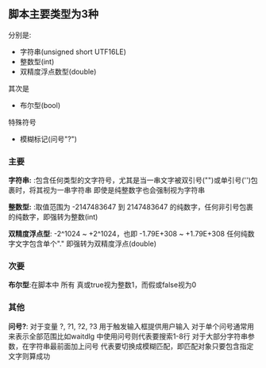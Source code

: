 ## 脚本主要类型为3种
分别是:
- 字符串(unsigned short UTF16LE)
- 整数型(int)
- 双精度浮点数型(double)

其次是
- 布尔型(bool)

特殊符号
- 模糊标记(问号"?")

### 主要
 **字符串:** :包含任何类型的文字符号，尤其是当一串文字被双引号("")或单引号('')包裹时，将其视为一串字符串
即使是纯整数字也会强制视为字符串

 **整数型:** :取值范围为 -2147483647 到 2147483647 的纯数字，任何非引号包裹的纯数字，即强转为整数(int)

**双精度浮点型**: -2^1024 ~ +2^1024，也即 -1.79E+308 ~ +1.79E+308
任何纯数字文字包含单个"." 即强转为双精度浮点(double)

### 次要
**布尔型**:在脚本中 所有 真或true视为整数1，而假或false视为0


### 其他
**问号?**: 对于变量 ?, ?1, ?2, ?3 用于触发输入框提供用户输入
对于单个问号通常用来表示全部范围比如waitdlg 中使用问号则代表要搜索1-8行
对于大部分字符串参数，在字符串最前面加上问号
代表要切换成模糊匹配，即匹配对象只要包含指定文字则算成功
